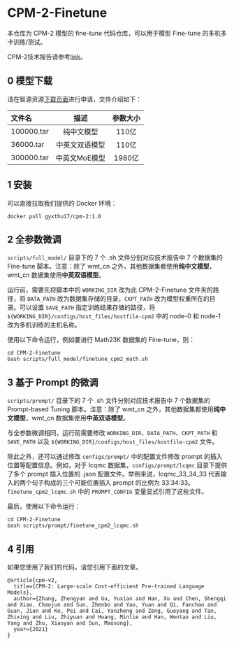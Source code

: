 # CPM-2-Finetune

本仓库为 CPM-2 模型的 fine-tune 代码仓库，可以用于模型 Fine-tune 的多机多卡训练/测试。

CPM-2技术报告请参考[link](https://github.com/TsinghuaAI/tsinghuaai.github.io/blob/main/CPM-2.pdf)。



## 0 模型下载

请在智源资源[下载页面](https://resource.wudaoai.cn/home?ind=2&name=WuDao%20WenYuan&id=1394901846484627456)进行申请，文件介绍如下：

| 文件名 | 描述 | 参数大小 |
| :-----| :----: | :----: |
| 100000.tar | 纯中文模型 | 110亿 |
| 36000.tar | 中英文双语模型 | 110亿 |
| 300000.tar | 中英文MoE模型 | 1980亿 |


## 1 安装
可以直接拉取我们提供的 Docker 环境：

```[bash]
docker pull gyxthu17/cpm-2:1.0
```


## 2 全参数微调

`scripts/full_model/` 目录下的 7 个 .sh 文件分别对应技术报告中 7 个数据集的 Fine-tune 脚本。注意：除了 wmt_cn 之外，其他数据集都使用**纯中文模型**，wmt_cn 数据集使用**中英双语模型**。

运行前，需要先将脚本中的 `WORKING_DIR` 改为此 CPM-2-Finetune 文件夹的路径，将 `DATA_PATH` 改为数据集存储的目录，`CKPT_PATH` 改为模型权重所在的目录。可以设置 `SAVE_PATH` 指定训练结果存储的路径，将 `${WORKING_DIR}/configs/host_files/hostfile-cpm2` 中的 node-0 和 node-1 改为多机训练的主机名称。

使用以下命令运行，例如要进行 Math23K 数据集的 Fine-tune，则：

```[bash]
cd CPM-2-Finetune
bash scripts/full_model/finetune_cpm2_math.sh
```

## 3 基于 Prompt 的微调

`scripts/prompt/` 目录下的 7 个 .sh 文件分别对应技术报告中 7 个数据集的 Prompt-based Tuning 脚本。注意：除了 wmt_cn 之外，其他数据集都使用**纯中文模型**，wmt_cn 数据集使用**中英双语模型**。

与全参数微调相同，运行前需要修改 `WORKING_DIR`、`DATA_PATH`、`CKPT_PATH` 和 `SAVE_PATH` 以及 `${WORKING_DIR}/configs/host_files/hostfile-cpm2` 文件。

除此之外，还可以通过修改 `configs/prompt/` 中的配置文件修改 prompt 的插入位置等配置信息。例如，对于 lcqmc 数据集，`configs/prompt/lcqmc` 目录下提供了多个 prompt 插入位置的 .json 配置文件。举例来说，lcqmc_33_34_33 代表输入的两个句子构成的三个可能位置插入 prompt 的比例为 33:34:33。`finetune_cpm2_lcqmc.sh` 中的 `PROMPT_CONFIG` 变量显式引用了这些文件。

最后，使用以下命令运行：

```[bash]
cd CPM-2-Finetune
bash scripts/prompt/finetune_cpm2_lcqmc.sh
```

## 4 引用

如果您使用了我们的代码，请您引用下面的文章。

```
@article{cpm-v2,
  title={CPM-2: Large-scale Cost-efficient Pre-trained Language Models},
  author={Zhang, Zhengyan and Gu, Yuxian and Han, Xu and Chen, Shengqi and Xiao, Chaojun and Sun, Zhenbo and Yao, Yuan and Qi, Fanchao and Guan, Jian and Ke, Pei and Cai, Yanzheng and Zeng, Guoyang and Tan, Zhixing and Liu, Zhiyuan and Huang, Minlie and Han, Wentao and Liu, Yang and Zhu, Xiaoyan and Sun, Maosong},
  year={2021}
}
```

